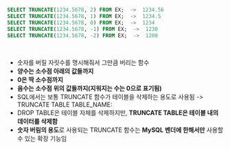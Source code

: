 ```SQL
SELECT TRUNCATE(1234.5678, 2) FROM EX;  ->  1234.56
SELECT TRUNCATE(1234.5678, 1) FROM EX;  ->  1234.5
SELECT TRUNCATE(1234.5678, 0) FROM EX;  ->  1234
SELECT TRUNCATE(1234.5678, -1) FROM EX;  ->  1230
SELECT TRUNCATE(1234.5678, -2) FROM EX;  ->  1200
```

<br>

- 숫자를 버릴 자릿수를 명시해줘서 그만큼 버리는 함수
- **양수는 소수점 아래의 값들까지**
- **0은 딱 소수점까지**
- **음수는 소수점 위의 값들까지(지워지는 수는 0으로 표기됨)**
- SQL에서는 보통 TRUNCATE 함수가 테이블을 삭제하는 용도로 사용됨 -> TRUNCATE TABLE TABLE_NAME:
- DROP TABLE은 테이블 자체를 삭제하지만, **TRUNCATE TABLE은 테이블 내의 데이터를 삭제함**
- **숫자 버림의 용도**로 사용되는 TRUNCATE 함수는 **MySQL 벤더에 한해서만** 사용할 수 있는 확장 기능임
